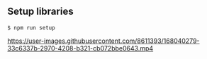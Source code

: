 ## Setup libraries
```
$ npm run setup
```

https://user-images.githubusercontent.com/8611393/168040279-33c6337b-2970-4208-b321-cb072bbe0643.mp4

